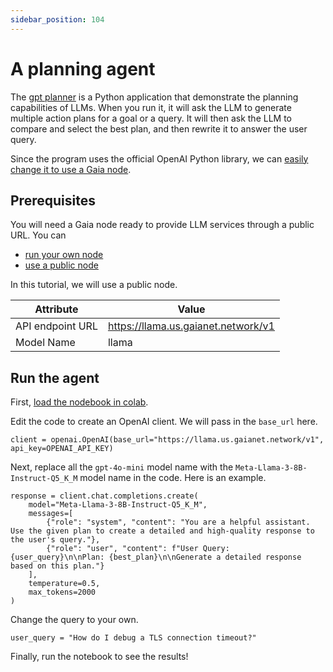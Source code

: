 ```yaml
---
sidebar_position: 104
---
```


# A planning agent

The [gpt planner](https://github.com/mshumer/gpt-prompt-engineer/blob/main/gpt_planner.ipynb) is a Python
application that demonstrate the planning capabilities of LLMs. When you run it, it will ask the LLM
to generate multiple action plans for a goal or a query. It will then ask the LLM to compare and select
the best plan, and then rewrite it to answer the user query.

Since the program uses the official OpenAI Python library, we can [easily change it to use a Gaia node](intro.md).

## Prerequisites

You will need a Gaia node ready to provide LLM services through a public URL. You can

* [run your own node](../../node-guide/quick-start.md)
* [use a public node](../nodes.md)

In this tutorial, we will use a public node.

| Attribute | Value |
|-----|--------|
| API endpoint URL | https://llama.us.gaianet.network/v1 |
| Model Name | llama |

## Run the agent

First, [load the nodebook in colab](https://colab.research.google.com/github/mshumer/gpt-prompt-engineer/blob/main/gpt_planner.ipynb).

Edit the code to create an OpenAI client. We will pass in the `base_url` here.

```
client = openai.OpenAI(base_url="https://llama.us.gaianet.network/v1", api_key=OPENAI_API_KEY)
```

Next, replace all the `gpt-4o-mini` model name with the `Meta-Llama-3-8B-Instruct-Q5_K_M` model name in the code. 
Here is an example.

```
response = client.chat.completions.create(
    model="Meta-Llama-3-8B-Instruct-Q5_K_M",
    messages=[
        {"role": "system", "content": "You are a helpful assistant. Use the given plan to create a detailed and high-quality response to the user's query."},
        {"role": "user", "content": f"User Query: {user_query}\n\nPlan: {best_plan}\n\nGenerate a detailed response based on this plan."}
    ],
    temperature=0.5,
    max_tokens=2000
)
```

Change the query to your own.

```
user_query = "How do I debug a TLS connection timeout?"
```

Finally, run the notebook to see the results!

